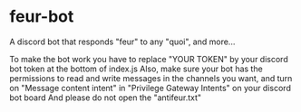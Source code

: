 # feur-bot
 A discord bot that responds "feur" to any "quoi", and more...

To make the bot work you have to replace "YOUR TOKEN" by your discord bot token at the bottom of index.js
Also, make sure your bot has the permissions to read and write messages in the channels you want, and turn on 
"Message content intent" in "Privilege Gateway Intents" on your discord bot board
And please do not open the "antifeur.txt"